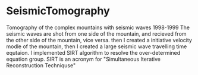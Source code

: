 # SeismicTomography
Tomography of the complex mountains with seismic waves 1998-1999
The seismic waves are shot from one side of the mountain,
and recieved from the other side of the mountain, vice versa.
then I created a initiative velocity modle of the mountain, 
then I created a large seismic wave travelling time equtaion.
I implemented SIRT algorithm to resolve the over-determined equation group.
SIRT is an acronym for "Simultaneous Iterative Reconstruction Techniquse"
